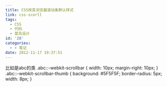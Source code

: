 ```yaml
---
title: CSS改变浏览器滚动条默认样式
link: css-scorll
tags:
  - CSS
  - 代码
  - 菜鸟设计
id: '28'
categories:
  - - 笔记
date: 2012-11-17 19:37:51
---
```


比如是abc的类 .abc::-webkit-scrollbar { width: 10px; margin-right: 10px; } .abc::-webkit-scrollbar-thumb { background: #5F5F5F; border-radius: 5px; width: 8px; }